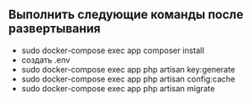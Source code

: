 ## Выполнить следующие команды после развертывания

- sudo docker-compose exec app composer install
- создать .env
- sudo docker-compose exec app php artisan key:generate
- sudo docker-compose exec app php artisan config:cache
- sudo docker-compose exec app php artisan migrate

